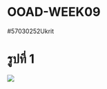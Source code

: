 # OOAD-WEEK09
#57030252Ukrit



 # รูปที่ 1
  
  
  
![](http://www.plantuml.com/plantuml/img/SoWkIImgAStDuU9ozlTp3t9r355GqDBLLL08Tmnn3L905tLszNLr3a4N3WxnztD55tFqS-7Yud98pKi16Wy0)
